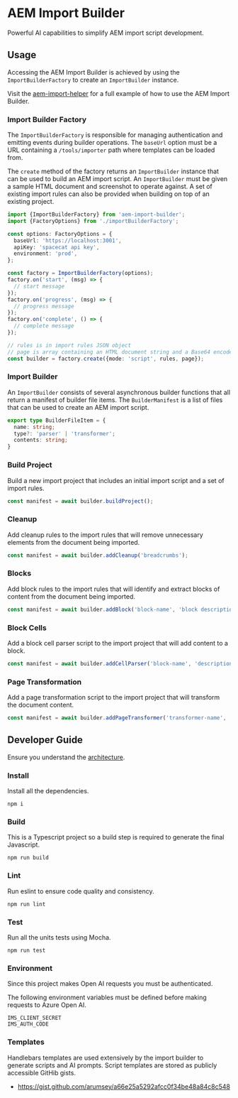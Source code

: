 # AEM Import Builder

Powerful AI capabilities to simplify AEM import script development.

## Usage

Accessing the AEM Import Builder is achieved by using the `ImportBuilderFactory` to create an `ImportBuilder` instance.

Visit the [aem-import-helper](https://github.com/adobe/aem-import-helper/blob/main/src/assistant/assistant-helper.js) for a full example of how to use the AEM Import Builder.

### Import Builder Factory

The `ImportBuilderFactory` is responsible for managing authentication and emitting events during builder operations.
The `baseUrl` option must be a URL containing a `/tools/importer` path where templates can be loaded from.

The `create` method of the factory returns an `ImportBuilder` instance that can be used to build an AEM import script.
An `ImportBuilder` must be given a sample HTML document and screenshot to operate against. A set of existing import rules
can also be provided when building on top of an existing project.

```typescript
import {ImportBuilderFactory} from 'aem-import-builder';
import {FactoryOptions} from './importBuilderFactory';

const options: FactoryOptions = {
  baseUrl: 'https://localhost:3001',
  apiKey: 'spacecat api key',
  environment: 'prod',
};

const factory = ImportBuilderFactory(options);
factory.on('start', (msg) => {
  // start message
});
factory.on('progress', (msg) => {
  // progress message
});
factory.on('complete', () => {
  // complete message
});

// rules is in import rules JSON object
// page is array containing an HTML document string and a Base64 encoded screenshot string
const builder = factory.create({mode: 'script', rules, page});
```

### Import Builder

An `ImportBuilder` consists of several asynchronous builder functions that all return a manifest of builder file items.
The `BuilderManifest` is a list of files that can be used to create an AEM import script.

```typescript
export type BuilderFileItem = {
  name: string;
  type?: 'parser' | 'transformer';
  contents: string;
}
```

### Build Project

Build a new import project that includes an initial import script and a set of import rules.

```typescript
const manifest = await builder.buildProject();
```

### Cleanup

Add cleanup rules to the import rules that will remove unnecessary elements from the document being imported.

```typescript
const manifest = await builder.addCleanup('breadcrumbs');
```

### Blocks

Add block rules to the import rules that will identify and extract blocks of content from the document being imported.

```typescript
const manifest = await builder.addBlock('block-name', 'block description');
```

### Block Cells

Add a block cell parser script to the import project that will add content to a block.

```typescript
const manifest = await builder.addCellParser('block-name', 'description of cell content');
```

### Page Transformation

Add a page transformation script to the import project that will transform the document content.

```typescript
const manifest = await builder.addPageTransformer('transformer-name', 'description of page transformation');
```

## Developer Guide

Ensure you understand the [architecture](https://github.com/arumsey/aem-import-builder/wiki).

### Install

Install all the dependencies.

```
npm i
```

### Build

This is a Typescript project so a build step is required to generate the final Javascript.

```
npm run build
```

### Lint

Run eslint to ensure code quality and consistency.

```
npm run lint
```

### Test

Run all the units tests using Mocha.

```
npm run test
```

### Environment

Since this project makes Open AI requests you must be authenticated.

The following environment variables must be defined before making requests to Azure Open AI.

```
IMS_CLIENT_SECRET
IMS_AUTH_CODE
```

### Templates

Handlebars templates are used extensively by the import builder to generate scripts and AI prompts. Script templates are stored as publicly accessible GitHib gists.

- https://gist.github.com/arumsey/a66e25a5292afcc0f34be48a84c8c548

